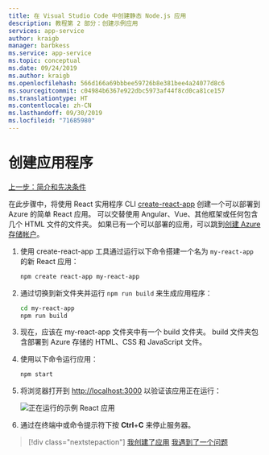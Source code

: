 ```yaml
---
title: 在 Visual Studio Code 中创建静态 Node.js 应用
description: 教程第 2 部分：创建示例应用
services: app-service
author: kraigb
manager: barbkess
ms.service: app-service
ms.topic: conceptual
ms.date: 09/24/2019
ms.author: kraigb
ms.openlocfilehash: 566d166a69bbbee59726b8e381bee4a24077d8c6
ms.sourcegitcommit: c04984b6367e922dbc5973af44f8cd0ca81ce157
ms.translationtype: HT
ms.contentlocale: zh-CN
ms.lasthandoff: 09/30/2019
ms.locfileid: "71685980"
---
```

# <a name="create-the-app"></a>创建应用程序

[上一步：简介和先决条件](tutorial-vscode-static-website-node-01.md)

在此步骤中，将使用 React 实用程序 CLI [create-react-app](https://github.com/facebook/create-react-app) 创建一个可以部署到 Azure 的简单 React 应用。 可以交替使用 Angular、Vue、其他框架或任何包含几个 HTML 文件的文件夹。 如果已有一个可以部署的应用，可以跳到[创建 Azure 存储帐户](tutorial-vscode-static-website-node-03.md)。

1. 使用 create-react-app 工具通过运行以下命令搭建一个名为 `my-react-app` 的新 React 应用：

    ```bash
    npm create react-app my-react-app
    ```

1. 通过切换到新文件夹并运行 `npm run build` 来生成应用程序：

    ```bash
    cd my-react-app
    npm run build
    ```

1. 现在，应该在 my-react-app  文件夹中有一个 build  文件夹。 build  文件夹包含部署到 Azure 存储的 HTML、CSS 和 JavaScript 文件。

1. 使用以下命令运行应用：

    ```bash
    npm start
    ```

1. 将浏览器打开到 [http://localhost:3000](http://localhost:3000) 以验证该应用正在运行：

    ![正在运行的示例 React 应用](media/static-website/local-app.png)

1. 通过在终端中或命令提示符下按 **Ctrl**+**C** 来停止服务器。

> [!div class="nextstepaction"]
> [我创建了应用](tutorial-vscode-static-website-node-03.md) [我遇到了一个问题](https://www.research.net/r/PWZWZ52?tutorial=node-deployment-staticwebsite&step=create-app)
